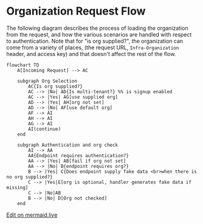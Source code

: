 # Organization Request Flow

The following diagram describes the process of loading the organization from the request, and how the various scenarios are handled with respect to authentication. Note that for "is org supplied?", the organization can come from a variety of places, (the request URL, `Infra-Organization` header, and access key) and that doesn't affect the rest of the flow.

```mermaid
flowchart TD
    A[Incoming Request] --> AC

    subgraph Org Selection
        AC{Is org supplied?}
        AC --> |No| AD{Is multi-tenant?} %% is signup enabled
        AC --> |Yes| AG[use supplied org]
        AD --> |Yes| AH[org not set]
        AD --> |No| AF[use default org]
        AF --> AI
        AH --> AI
        AG --> AI
        AI(continue)
    end

    subgraph Authentication and org check
        AI --> AA
        AA{Endpoint requires authentication?}
        AA --> |Yes| AB[fail if org not set]
        AA --> |No| B{endpoint requires org?}
        B --> |Yes| C{Does endpoint supply fake data <br>when there is no org supplied?}
        C --> |Yes|E[org is optional, handler generates fake data if missing]
        C --> |No|AB
        B --> |No| D[Org not checked]
    end
```
[Edit on mermaid.live](https://mermaid.live/edit#pako:eNp1U8tu2zAQ_JUFgQAtYP-AUSSgLSfxpQGaXgrJB5pcSYQpUuUDQaD437uSXYepGp2I5ezs7Aw1MOkUshWrjXuRrfARfhaVBfp4ubPSddo28AN_JwxxD8vlLfBNZc-IkA6NF30LT76BZzQoo3aXu4lhM-wCOLoMqe-NRnV3ym8nurfv7g14MSK7ZKJeRrTCxrsT3NyADhB0Y1MPVDwYVPP2Xxio_6FMAa9jxpn7DFrk0MdyVGRdhIDxP6hJz_3Ep7AWpOlfuvuzD7us9DgvPcxLuy_S2ahtwq_nKlo1M5On2CKhpBjdBGGndUC2KI8515meZyU-bK3qnbYRPCWmPQYQH9g--M9zV9ZlLbQBXcMn7vB3d9YDzuZQV06-zrg3Q-EIce2ZUnqFWhzJYREFfDv42xdSCSTV4xi6dZ8-myz27ZQkwV0_LifMAlqyy6CHBi16EWns-xjardMh0IPez-hoLb6eyR-XLcqniyFTAqj21-jYgnXoO6EV_UDDWK4YrdBhxVZ0VMIfK1bZE-FSTxJwq3R0nq1qYQIuGGXjnl-tZKvoE_4FFVrQQ-guqNMfvU4d_A)
<!-- Keep this link in sync with the above doc -->